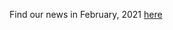 Find our news in February, 2021 [here](https://drive.google.com/file/d/1tpqN7YpcP1gvGRRwBR6awixEoqDfGvnr/view?usp=drive_link)
